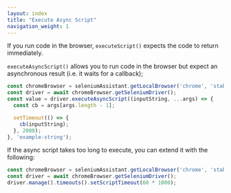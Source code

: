 ```yaml
---
layout: index
title: "Execute Async Script"
navigation_weight: 1
---
```

If you run code in the browser, `executeScript()` expects the
code to return immediately.

`executeAsyncScript()` allows you to run code in the browser
but expect an asynchronous result (i.e. it waits for a
callback);

```javascript
const chromeBrowser = seleniumAssistant.getLocalBrowser('chrome', 'stable');
const driver = await chromeBrowser.getSeleniumDriver();
const value = driver.executeAsyncScript((inputString, ...args) => {
  const cb = args[args.length - 1];

  setTimeout(() => {
    cb(inputString);
  }, 2000);
}, 'example-string');
```

If the async script takes too long to execute, you can extend it with
the following:

```javascript
const chromeBrowser = seleniumAssistant.getLocalBrowser('chrome', 'stable');
const driver = await chromeBrowser.getSeleniumDriver();
driver.manage().timeouts().setScriptTimeout(60 * 1000);
```
